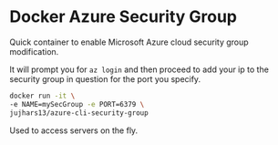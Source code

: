 # Docker Azure Security Group
Quick container to enable Microsoft Azure cloud security group modification.

It will prompt you for `az login` and then proceed to add your ip to the security group in question for the port you specify.
```bash
docker run -it \
-e NAME=mySecGroup -e PORT=6379 \
jujhars13/azure-cli-security-group
```

Used to access servers on the fly.
